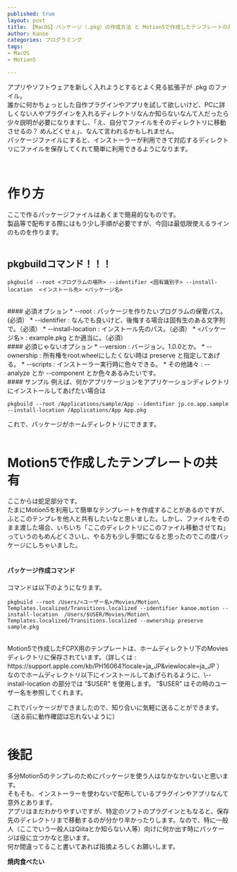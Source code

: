 ```yaml
---
published: true
layout: post
title: 【MacOS】パッケージ（.pkg）の作成方法 と Motion5で作成したテンプレートの共有
author: Kanoe
categories: プログラミング
tags:
- MacOS
- Motion5

---
```


アプリやソフトウェアを新しく入れようとするとよく見る拡張子が .pkg のファイル。<br>
誰かに何かちょっとした自作プラグインやアプリを試して欲しいけど、PCに詳しくない人やプラグインを入れるディレクトリなんか知らないなんて人だったら少々説明が必要になりますし、「え、自分でファイルをそのディレクトリに移動させるの？ めんどくせぇ」、なんて言われるかもしれません。<br>
パッケージファイルにすると、インストーラーが利用できて対応するディレクトリにファイルを保存してくれて簡単に利用できるようになります。<br>

<!-- more -->
<br>

# 作り方
ここで作るパッケージファイルはあくまで簡易的なものです。<br>
製品等で配布する際にはもう少し手順が必要ですが、今回は最低限使えるラインのものを作ります。<br>
<br>
## pkgbuildコマンド！！！
```
pkgbuild --root <プログラムの場所> --identifier <固有識別子> --install-location  <インストール先> <パッケージ名> 
```
<br>
#### 必須オプション
* --root : パッケージを作りたいプログラムの保管パス。 (必須）
* --identifier : なんでも良いけど、後悔する場合は固有生のある文字列で。（必須）
* --install-location : インストール先のパス。（必須）
* <パッケージ名> : example.pkg とか適当に。（必須）

<br>
#### 必須じゃないオプション
* --version : バージョン。1.0.0とか。
* --ownership : 所有権をroot:wheelにしたくない時は preserve と指定してあげる。
* --scripts : インストーラー実行時に色々できる。
* その他諸々 : --analyze とか --component とか色々あるみたいです。

<br>
#### サンプル
例えば、何かアプリケージョンをアプリケーションディレクトリにインストールしてあげたい場合は

```
pkgbuild --root /Applications/sample/App --identifier jp.co.app.sample --install-location /Applications/App App.pkg
```
これで、パッケージがホームディレクトリにできます。<br><br>

# Motion5で作成したテンプレートの共有
ここからは蛇足部分です。<br>
たまにMotion5を利用して簡単なテンプレートを作成することがあるのですが、ふとこのテンプレを他人と共有したいなと思いました。しかし、ファイルをそのまま渡した場合、いちいち「ここのディレクトリにこのファイル移動させてね」っていうのもめんどくさいし、やる方も少し手間になると思ったのでこの度パッケージにしちゃいました。<br><br>
#### パッケージ作成コマンド
コマンドは以下のようになります。

```
pkgbuild --root /Users/<ユーザー名>/Movies/Motion\ Templates.localized/Transitions.localized --identifier kanoe.motion --install-location  /Users/$USER/Movies/Motion\ Templates.localized/Transitions.localized --ownership preserve sample.pkg
```
<br>
Motion5で作成したFCPX用のテンプレートは、ホームディレクトリ下のMoviesディレクトリに保存されています。（詳しくは : https://support.apple.com/kb/PH16064?locale=ja_JP&viewlocale=ja_JP ）<br>
なのでホームディレクトリ以下にインストールしてあげられるように、\--install-location の部分では ”$USER” を使用します。 ”$USER” はその時のユーザー名を参照してくれます。

これでパッケージができましたので、知り合いに気軽に送ることができます。<br>
（送る前に動作確認は忘れないように）
<br><br>
# 後記
多分Motion5のテンプレのためにパッケージを使う人はなかなかいないと思います。<br>
そもそも、インストーラーを使わないで配布しているプラグインやアプリなんて意外とあります。<br>
アプリはまだわかりやすいですが、特定のソフトのプラグインともなると、保存先のディレクトリまで移動するのが分かり辛かったりします。なので、特に一般人（ここでいう一般人はQiitaとか知らない人等）向けに何か出す時にパッケージは役に立つかなと思います。
<br>
何か間違ってること書いてあれば指摘よろしくお願いします。

**焼肉食べたい**